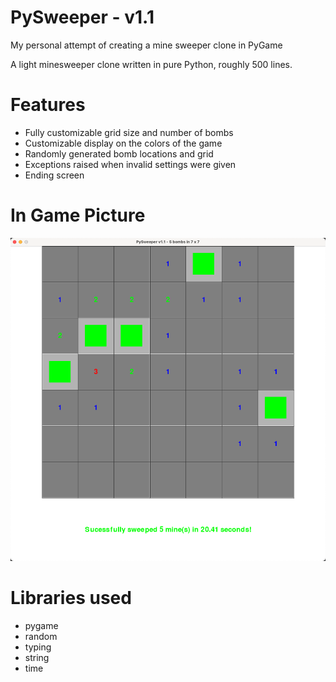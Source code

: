 # PySweeper - v1.1
My personal attempt of creating a mine sweeper clone in PyGame

A light minesweeper clone written in pure Python, roughly 500 lines. 

# Features
- Fully customizable grid size and number of bombs
- Customizable display on the colors of the game
- Randomly generated bomb locations and grid
- Exceptions raised when invalid settings were given
- Ending screen

# In Game Picture
![Picture of a 7 by 7 grid with 5 mines](https://github.com/Lei-Tin/PySweeper/blob/b3ed67d4fa86827a3b0ff15462c379206495b0e8/Demo.png)

# Libraries used
- pygame
- random
- typing
- string
- time

